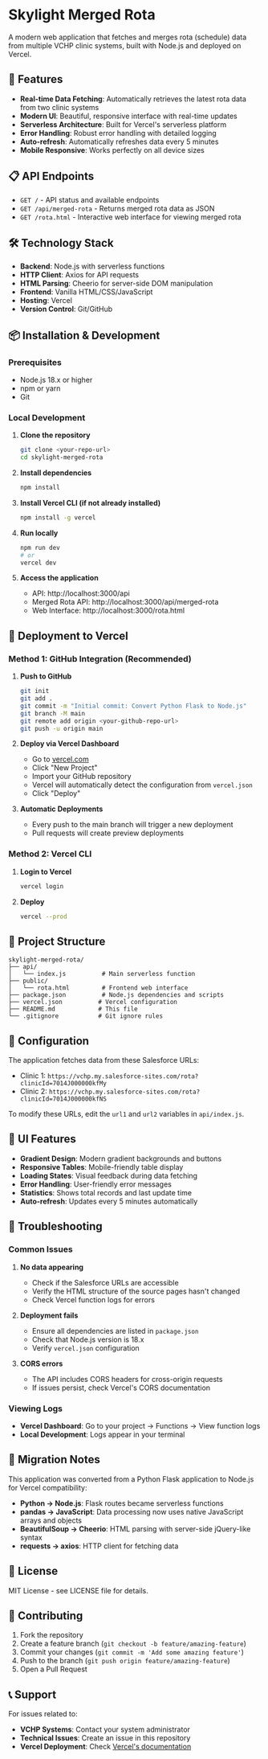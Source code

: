 # Skylight Merged Rota

A modern web application that fetches and merges rota (schedule) data from multiple VCHP clinic systems, built with Node.js and deployed on Vercel.

## 🚀 Features

- **Real-time Data Fetching**: Automatically retrieves the latest rota data from two clinic systems
- **Modern UI**: Beautiful, responsive interface with real-time updates
- **Serverless Architecture**: Built for Vercel's serverless platform
- **Error Handling**: Robust error handling with detailed logging
- **Auto-refresh**: Automatically refreshes data every 5 minutes
- **Mobile Responsive**: Works perfectly on all device sizes

## 📋 API Endpoints

- `GET /` - API status and available endpoints
- `GET /api/merged-rota` - Returns merged rota data as JSON
- `GET /rota.html` - Interactive web interface for viewing merged rota

## 🛠️ Technology Stack

- **Backend**: Node.js with serverless functions
- **HTTP Client**: Axios for API requests
- **HTML Parsing**: Cheerio for server-side DOM manipulation
- **Frontend**: Vanilla HTML/CSS/JavaScript
- **Hosting**: Vercel
- **Version Control**: Git/GitHub

## 📦 Installation & Development

### Prerequisites
- Node.js 18.x or higher
- npm or yarn
- Git

### Local Development

1. **Clone the repository**
   ```bash
   git clone <your-repo-url>
   cd skylight-merged-rota
   ```

2. **Install dependencies**
   ```bash
   npm install
   ```

3. **Install Vercel CLI (if not already installed)**
   ```bash
   npm install -g vercel
   ```

4. **Run locally**
   ```bash
   npm run dev
   # or
   vercel dev
   ```

5. **Access the application**
   - API: http://localhost:3000/api
   - Merged Rota API: http://localhost:3000/api/merged-rota
   - Web Interface: http://localhost:3000/rota.html

## 🚀 Deployment to Vercel

### Method 1: GitHub Integration (Recommended)

1. **Push to GitHub**
   ```bash
   git init
   git add .
   git commit -m "Initial commit: Convert Python Flask to Node.js"
   git branch -M main
   git remote add origin <your-github-repo-url>
   git push -u origin main
   ```

2. **Deploy via Vercel Dashboard**
   - Go to [vercel.com](https://vercel.com)
   - Click "New Project"
   - Import your GitHub repository
   - Vercel will automatically detect the configuration from `vercel.json`
   - Click "Deploy"

3. **Automatic Deployments**
   - Every push to the main branch will trigger a new deployment
   - Pull requests will create preview deployments

### Method 2: Vercel CLI

1. **Login to Vercel**
   ```bash
   vercel login
   ```

2. **Deploy**
   ```bash
   vercel --prod
   ```

## 📁 Project Structure

```
skylight-merged-rota/
├── api/
│   └── index.js          # Main serverless function
├── public/
│   └── rota.html         # Frontend web interface
├── package.json          # Node.js dependencies and scripts
├── vercel.json          # Vercel configuration
├── README.md            # This file
└── .gitignore           # Git ignore rules
```

## 🔧 Configuration

The application fetches data from these Salesforce URLs:
- Clinic 1: `https://vchp.my.salesforce-sites.com/rota?clinicId=7014J000000kfMy`
- Clinic 2: `https://vchp.my.salesforce-sites.com/rota?clinicId=7014J000000kfNS`

To modify these URLs, edit the `url1` and `url2` variables in `api/index.js`.

## 🎨 UI Features

- **Gradient Design**: Modern gradient backgrounds and buttons
- **Responsive Tables**: Mobile-friendly table display
- **Loading States**: Visual feedback during data fetching
- **Error Handling**: User-friendly error messages
- **Statistics**: Shows total records and last update time
- **Auto-refresh**: Updates every 5 minutes automatically

## 🐛 Troubleshooting

### Common Issues

1. **No data appearing**
   - Check if the Salesforce URLs are accessible
   - Verify the HTML structure of the source pages hasn't changed
   - Check Vercel function logs for errors

2. **Deployment fails**
   - Ensure all dependencies are listed in `package.json`
   - Check that Node.js version is 18.x
   - Verify `vercel.json` configuration

3. **CORS errors**
   - The API includes CORS headers for cross-origin requests
   - If issues persist, check Vercel's CORS documentation

### Viewing Logs

- **Vercel Dashboard**: Go to your project → Functions → View function logs
- **Local Development**: Logs appear in your terminal

## 📝 Migration Notes

This application was converted from a Python Flask application to Node.js for Vercel compatibility:

- **Python → Node.js**: Flask routes became serverless functions
- **pandas → JavaScript**: Data processing now uses native JavaScript arrays and objects
- **BeautifulSoup → Cheerio**: HTML parsing with server-side jQuery-like syntax
- **requests → axios**: HTTP client for fetching data

## 📄 License

MIT License - see LICENSE file for details.

## 🤝 Contributing

1. Fork the repository
2. Create a feature branch (`git checkout -b feature/amazing-feature`)
3. Commit your changes (`git commit -m 'Add some amazing feature'`)
4. Push to the branch (`git push origin feature/amazing-feature`)
5. Open a Pull Request

## 📞 Support

For issues related to:
- **VCHP Systems**: Contact your system administrator
- **Technical Issues**: Create an issue in this repository
- **Vercel Deployment**: Check [Vercel's documentation](https://vercel.com/docs)
